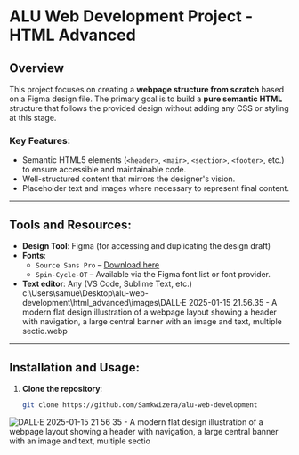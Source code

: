 # ALU Web Development Project - HTML Advanced

## Overview
This project focuses on creating a **webpage structure from scratch** based on a Figma design file. The primary goal is to build a **pure semantic HTML** structure that follows the provided design without adding any CSS or styling at this stage.

### Key Features:
- Semantic HTML5 elements (`<header>`, `<main>`, `<section>`, `<footer>`, etc.) to ensure accessible and maintainable code.
- Well-structured content that mirrors the designer's vision.
- Placeholder text and images where necessary to represent final content.

---

## Tools and Resources:
- **Design Tool**: Figma (for accessing and duplicating the design draft)
- **Fonts**:
  - `Source Sans Pro` – [Download here](https://fonts.google.com/specimen/Source+Sans+Pro)
  - `Spin-Cycle-OT` – Available via the Figma font list or font provider.
- **Text editor**: Any (VS Code, Sublime Text, etc.)
 c:\Users\samue\Desktop\alu-web-development\html_advanced\images\DALL·E 2025-01-15 21.56.35 - A modern flat design illustration of a webpage layout showing a header with navigation, a large central banner with an image and text, multiple sectio.webp

---

## Installation and Usage:
1. **Clone the repository**:
   ```bash
   git clone https://github.com/Samkwizera/alu-web-development
   
![DALL·E 2025-01-15 21 56 35 - A modern flat design illustration of a webpage layout showing a header with navigation, a large central banner with an image and text, multiple sectio](https://github.com/user-attachments/assets/b3794002-b3b9-4579-b63e-26b42e9e9a85)

